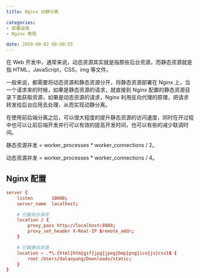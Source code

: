 ```yaml
---
title: Nginx 动静分离

categories:
- 部署运维
- Nginx 教程

date: 2020-09-02 00:00:55
---
```

在 Web 开发中，通常来说，动态资源其实就是指那些后台资源，而静态资源就是指 HTML，JavaScript，CSS，img 等文件。

一般来说，都需要将动态资源和静态资源分开，将静态资源部署在 Nginx 上，当一个请求来的时候，如果是静态资源的请求，就直接到 Nginx 配置的静态资源目录下面获取资源，如果是动态资源的请求，Nginx 利用反向代理的原理，把请求转发给后台应用去处理，从而实现动静分离。

在使用前后端分离之后，可以很大程度的提升静态资源的访问速度，同时在开过程中也可以让前后端开发并行可以有效的提高开发时间，也可以有些的减少联调时间。

静态资源并发 = worker_processes * worker_connections / 2。

动态资源并发 = worker_processes * worker_connections / 4。

## Nginx 配置

```conf
server {
    listen       10000;
    server_name  localhost;

    # 拦截后台请求
    location / {
        proxy_pass http://localhost:8888;
        proxy_set_header X-Real-IP $remote_addr;
    }

    # 拦截静态资源
    location ~ .*\.(html|htm|gif|jpg|jpeg|bmp|png|ico|js|css)$ {
        root /Users/dalaoyang/Downloads/static;
    }
}
```